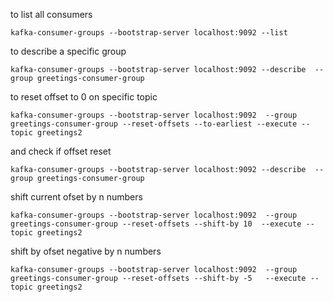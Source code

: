 to list all consumers

```
kafka-consumer-groups --bootstrap-server localhost:9092 --list
```

to describe a specific group 

```
kafka-consumer-groups --bootstrap-server localhost:9092 --describe  --group greetings-consumer-group
```


to reset offset to 0 on specific topic

```
kafka-consumer-groups --bootstrap-server localhost:9092  --group greetings-consumer-group --reset-offsets --to-earliest --execute --topic greetings2
```

and check if offset reset


```
kafka-consumer-groups --bootstrap-server localhost:9092 --describe  --group greetings-consumer-group
```


shift current ofset by n numbers

```
kafka-consumer-groups --bootstrap-server localhost:9092  --group greetings-consumer-group --reset-offsets --shift-by 10  --execute --topic greetings2
```

shift by ofset negative by n numbers

```
kafka-consumer-groups --bootstrap-server localhost:9092  --group greetings-consumer-group --reset-offsets --shift-by -5   --execute --topic greetings2
```

